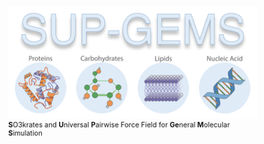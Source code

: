 ![Logo](./sup-gems-logo.png)
**S**O3krates and **U**niversal **P**airwise Force Field for **Ge**neral **M**olecular **S**imulation
